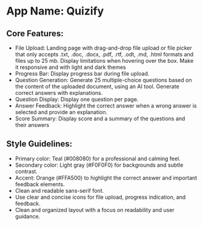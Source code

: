 # **App Name**: Quizify

## Core Features:

- File Upload: Landing page with drag-and-drop file upload or file picker that only accepts .txt, .doc, .docx, .pdf, .rtf, .odt, .md, .html formats and files up to 25 mb. Display limitations when hovering over the box. Make it responsive and with light and dark themes
- Progress Bar: Display progress bar during file upload.
- Question Generation: Generate 25 multiple-choice questions based on the content of the uploaded document, using an AI tool. Generate correct answers with explanations.
- Question Display: Display one question per page.
- Answer Feedback: Highlight the correct answer when a wrong answer is selected and provide an explanation.
- Score Summary: Display score and a summary of the questions and their answers

## Style Guidelines:

- Primary color: Teal (#008080) for a professional and calming feel.
- Secondary color: Light gray (#F0F0F0) for backgrounds and subtle contrast.
- Accent: Orange (#FFA500) to highlight the correct answer and important feedback elements.
- Clean and readable sans-serif font.
- Use clear and concise icons for file upload, progress indication, and feedback.
- Clean and organized layout with a focus on readability and user guidance.